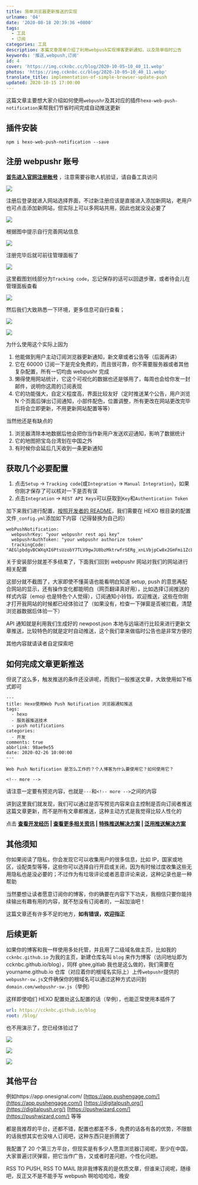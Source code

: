 ```yaml
---
title: 简单浏览器更新推送的实现
urlname: '04'
date: '2020-08-18 20:39:36 +0800'
tags:
  - 工具
  - 订阅
categories: 工具
description: 本篇文章简单介绍了利用webpush实现博客更新通知，以及简单临时公告
keywords: '推送,webpush,订阅'
id: 4
cover: 'https://img.ccknbc.cc/blog/2020-10-05~10_40_11.webp'
photos: 'https://img.ccknbc.cc/blog/2020-10-05~10_40_11.webp'
translate_title: implementation-of-simple-browser-update-push
updated: 2020-10-15 17:00:00
---
```


这篇文章主要想大家介绍如何使用`webpushr`及其对应的插件`hexo-web-push-notification`来帮我们节省时间完成自动推送更新

## 插件安装

```
npm i hexo-web-push-notification --save
```

## 注册 webpushr 账号

**[首先进入官网注册账号](https://app.webpushr.com/)** ，注意需要谷歌人机验证，请自备工具访问

![](https://img.ccknbc.cc/blog/2020-10-15~17_18_02.webp)

注册后登录就进入网站选择界面，不过新注册应该是直接进入添加新网站，老用户也可点击添加新网站，但实际上可以多网站共用，因此也就没没必要了

![](https://img.ccknbc.cc/blog/2020-10-15~17_18_24.webp)

根据图中提示自行完善网站信息

![](https://img.ccknbc.cc/blog/2020-10-15~17_18_36.webp)

注册完毕后就可前往管理面板了

![](https://img.ccknbc.cc/blog/2020-10-15~17_18_55.webp)

这里截图划线部分为`Tracking code`，忘记保存的话可以回退步骤，或者待会儿在管理面板查看

![](https://img.ccknbc.cc/blog/2020-10-15~17_19_06.webp)

然后我们大致熟悉一下环境，更多信息可自行查看；

![](https://img.ccknbc.cc/blog/2020-10-15~17_19_18.webp)

![](https://img.ccknbc.cc/blog/2020-10-15~17_19_36.webp)

为什么使用这个实际上因为

1. 他能做到用户主动订阅浏览器更新通知，新文章或者公告等（后面再讲）
2. 它在 60000 订阅一下是完全免费的，而且很可靠，你不需要服务器或者其他复杂配置，所有一切均由 webpushr 完成
3. 懒得使用网站统计，它这个可视化的数据也还是够用了，每周也会给你发一封邮件，说明你这周的订阅表现
4. 它的功能强大，自定义程度高，界面比较友好（定时推送某个公告，用户浏览 N 个页面后弹出订阅通知，小部件配色，位置调整，所有更改在网站更改完毕后将会立即更新，不用更新网站配置等等）

当然他还是有缺点的

1. 浏览器清除本地数据后他会把你当作新用户发送欢迎通知，影响了数据统计
2. 它的地图把宝岛台湾划在中国之外
3. 有时候你会延后几天收到一条更新通知

## 获取几个必要配置

1. 点击`Setup` -> `Tracking code`(或`Integration` -> `Manual Integration`)，如果你刚才保存了可以核对一下是否有误
2. 点击`Integration` -> `REST API Keys`可以获取到`Key`和`Authentication Token`

加下来我们进行配置，[按照开发者的 README](https://github.com/glazec/hexo-web-push-notification)，我们需要在 HEXO 根目录的配置文件`_config.yml`添加如下内容（记得替换为自己的）

```
webPushNotification:
  webpushrKey: "your webpushr rest api key"
  webpushrAuthToken: "your webpushr authorize token"
  trackingCode: "AEGlpbdgvBCWXqXI6PtsUzobY7TLV9gwJU8bzMktrwfrSERg_xnLVbjpCw8x2GmFmi1ZcLTz0ni6OnX5MAwoM88"
```

关于安装部分就差不多结束了，下面我们回到 webpushr 网站对我们的网站进行相关配置

这部分就不截图了，大家即使不懂英语也能看明白知道 setup, push 的意思再配合网站的显示，还有操作变化都能明白（网页翻译真好用），比如选择订阅推送的样式内容（emoji 也是特色个人觉得），订阅通知小铃铛，欢迎推送，这些在你刚才打开我网站的时候都已经体验过了（如果没有，检查一下弹窗是否被拦截，清楚浏览器数据后体验一下）

API 通知就是利用我们生成好的 newpost.json 本地与远端进行比较来进行更新文章推送，比较特色的就是定时自动推送，这个我们拿来做临时公告也是非常方便的

其他内容就请读者自定探索吧

## 如何完成文章更新推送

但说了这么多，触发推送的条件还没讲呢，而我们一般推送文章，大致使用如下格式即可

```
---
title: Hexo使用Web Push Notification 浏览器通知推送
tags:
  - hexo
  - 服务器推送技术
  - push notifications
categories:
  - 开发
comments: true
abbrlink: 98ae9e55
date: 2020-02-26 10:00:00
---

Web Push Notification 是怎么工作的？个人博客为什么要使用它？如何使用它？

<!-- more -->
```

请注意一定要有预览内容，也就是`---`和`<!-- more -->`之间的内容

讲到这里我们就发现，我们可以通过是否写预览内容来自主控制是否向订阅者推送这篇文章更新，而不是所有文章都推送，这种主动方式是我觉得比较人性化的

点击 **[查看开发经历](https://www.inevitable.tech/posts/a1b574bb/) | [查看更多相关资讯](https://www.inevitable.tech/posts/98ae9e55/) | [特殊推送解决方案](https://www.inevitable.tech/posts/afd56cf2/) | [泛用推送解决方案](https://www.inevitable.tech/posts/a1b574bb/)**

## 其他须知

你如果阅读了隐私，你会发现它可以收集用户的很多信息，比如 IP，国家或地区，设配类型等等，这些你可以选择自行开启或关闭，因为有时候过度收集这些无用隐私也是没必要的；不过作为有垃圾评论或者恶意评论来说，这种记录也是一种帮助

当然要想让读者愿意订阅你的博客，你的确要在内容下下功夫，我相信只要你能持续输出有趣有用的内容，就不愁没有订阅者的，一起加油吧！

这篇文章还有许多不足的地方，**如有错误，欢迎指正**

## 后续更新

如果你的博客和我一样使用多处托管，并且用了二级域名做主页，比如我的 `ccknbc.github.io` 为我的主页，新建仓库名叫 `blog` 来作为博客（访问地址即为 ccknbc.github.io/blog），同样 gitee,gitlab 我也是这么做的，我们需要在 yourname.github.io 仓库（对应着你的根域名实际上）上传`webpushr`提供的`webpushr-sw.js`文件确保你的根域名可以通过这种方式访问到 `domain.com/webpushr-sw.js`（举例）

这样即使咱们 HEXO 配置处这么配置的话（举例），也能正常使用本插件了

```yaml
url: https://ccknbc.github.io/blog
root: /blog/
```

也不用演示了，您已经体验过了

![](https://img.ccknbc.cc/blog/2020-10-15~16_50_48.webp)

![](https://img.ccknbc.cc/blog/2020-10-15~16_54_12.webp)

![](https://img.ccknbc.cc/blog/2020-10-15~16_56_25.webp)

## 其他平台

例如https://app.onesignal.com/ [https://app.pushengage.com/](https://app.pushengage.com/) [https://digitalpush.org/](https://digitalpush.org/) [https://pushwizard.com/](https://pushwizard.com/) 等等

都是我推荐的平台，还都不错，配置也都差不多，免费的话各有各的优势，不限额的话我想其实也没啥人订阅吧，这种东西只是折腾罢了

我配置了 20 个第三方平台，但现实是有多少人愿意浏览器订阅呢，至少在中国，大家普遍讨厌弹窗，把它当作广告，又或者时差问题，个性化问题。

RSS TO PUSH, RSS TO MAIL 除非我博客真的是优质文章，但谁来订阅呢，随缘吧，反正又不是不能手写 webpush 啊哈哈哈哈，晚安
